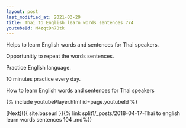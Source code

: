 ```yaml
---
layout: post
last_modified_at: 2021-03-29
title: Thai to English learn words sentences 774 
youtubeId: M4zqtDn7Btk
---
```

 
 
Helps to learn English words and sentences for Thai speakers.

Opportunitiy to repeat the words sentences. 

Practice English language. 
 
10 minutes practice every day. 
 
How to learn English words and sentences for Thai speakers 
 
{% include youtubePlayer.html id=page.youtubeId %}
 
 
[Next]({{ site.baseurl }}{% link  split1/_posts/2018-04-17-Thai to english learn words sentences 104 .md%})
 

